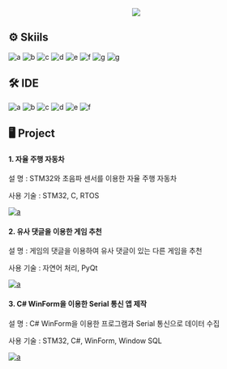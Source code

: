 <p align='center'>
    <img src="https://capsule-render.vercel.app/api?type=waving&color=C2A6FF&height=300&section=header&text=Welcome!!&fontSize=90&animation=fadeIn&fontAlignY=38&desc=yougbin-son's%20GitHub%20Portfolio&descAlignY=51&descAlign=62&fontColor=F9F5FC"/>
</p>
    
## ⚙ Skiils
![a](https://img.shields.io/badge/C-A8B9CC?style=for-the-badge&logo=C&logoColor=white) 
![b](https://img.shields.io/badge/C++-00599C?style=for-the-badge&logo=cplusplus&logoColor=white) 
![c](https://img.shields.io/badge/C%23-512BD4?style=for-the-badge&logo=Csharp&logoColor=white) 
![d](https://img.shields.io/badge/Python-3776AB?style=for-the-badge&logo=python&logoColor=white ) 
![e](https://img.shields.io/badge/STM32-03234B?style=for-the-badge&logo=stmicroelectronics&logoColor=white) 
![f](https://img.shields.io/badge/TensorFlow-FF6F00?style=for-the-badge&logo=TensorFlow&logoColor=white)
![g](https://img.shields.io/badge/pandas-150458.svg?style=for-the-badge&logo=pandas&logoColor=white)
![g](https://img.shields.io/badge/numpy-4d77cf.svg?style=for-the-badge&logo=numpy&logoColor=white)


## 🛠 IDE
![a](https://img.shields.io/badge/Visual_Studio-5C2D91?style=for-the-badge&logo=visual%20studio&logoColor=white) 
![b](https://img.shields.io/badge/Visual_Studio_Code-0078D4?style=for-the-badge&logo=visual%20studio%20code&logoColor=white) 
![c](https://img.shields.io/badge/Colab-F9AB00?style=for-the-badge&logo=googlecolab&color=525252) 
![d](https://img.shields.io/badge/PyCharm-000000.svg?&style=for-the-badge&logo=PyCharm&logoColor=white) 
![e](https://img.shields.io/badge/Arduino_IDE-00979D?style=for-the-badge&logo=arduino&logoColor=white) 
![f](https://img.shields.io/badge/STM32CubeIDE-03234B?style=for-the-badge&logo=stmicroelectronics&logoColor=white) 


## 🖥 Project

#### 1. 자율 주행 자동차

설 명 : STM32와 초음파 센서를 이용한 자율 주행 자동차

사용 기술 : STM32, C, RTOS

<a href="https://github.com/youngbin-son/Autonomous_Car">![a](https://img.shields.io/badge/GitHub-100000?style=for-the-badge&logo=github&logoColor=white)</a>


#### 2. 유사 댓글을 이용한 게임 추천

설 명 : 게임의 댓글을 이용하여 유사 댓글이 있는 다른 게임을 추천

사용 기술 : 자연어 처리, PyQt

<a href="https://github.com/youngbin-son/steamsavemoney">![a](https://img.shields.io/badge/GitHub-100000?style=for-the-badge&logo=github&logoColor=white)</a>


#### 3. C# WinForm을 이용한 Serial 통신 앱 제작

설 명 : C# WinForm을 이용한 프로그램과 Serial 통신으로 데이터 수집

사용 기술 : STM32, C#, WinForm, Window SQL

<a href="https://github.com/youngbin-son/CS_serial_project.git">![a](https://img.shields.io/badge/GitHub-100000?style=for-the-badge&logo=github&logoColor=white)</a>

